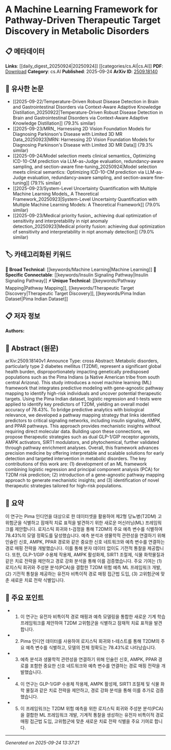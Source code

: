 <!-- KEYWORD_LINKING_METADATA:
{
  "processed_timestamp": "2025-09-24T13:37:21.575112",
  "vocabulary_version": "1.0",
  "selected_keywords": [
    "Machine Learning",
    "Pathway Mapping",
    "Therapeutic Target Discovery",
    "Insulin Signaling Pathway",
    "Pima Indian Dataset"
  ],
  "rejected_keywords": [],
  "similarity_scores": {
    "Machine Learning": 0.85,
    "Pathway Mapping": 0.8,
    "Therapeutic Target Discovery": 0.75,
    "Insulin Signaling Pathway": 0.78,
    "Pima Indian Dataset": 0.7
  },
  "extraction_method": "AI_prompt_based",
  "budget_applied": true,
  "candidates_json": {
    "candidates": [
      {
        "surface": "Machine Learning",
        "canonical": "Machine Learning",
        "aliases": [
          "ML"
        ],
        "category": "broad_technical",
        "rationale": "Machine Learning is a foundational technique used in the framework, connecting it to broader technical discussions.",
        "novelty_score": 0.45,
        "connectivity_score": 0.9,
        "specificity_score": 0.5,
        "link_intent_score": 0.85
      },
      {
        "surface": "Pathway Mapping",
        "canonical": "Pathway Mapping",
        "aliases": [
          "Gene-Agnostic Pathway Mapping"
        ],
        "category": "unique_technical",
        "rationale": "Pathway Mapping is a novel approach in the study that bridges predictive analytics with biological relevance.",
        "novelty_score": 0.75,
        "connectivity_score": 0.7,
        "specificity_score": 0.8,
        "link_intent_score": 0.8
      },
      {
        "surface": "Therapeutic Target Discovery",
        "canonical": "Therapeutic Target Discovery",
        "aliases": [
          "Target Discovery"
        ],
        "category": "unique_technical",
        "rationale": "This is a key outcome of the framework, providing a unique angle on precision medicine.",
        "novelty_score": 0.7,
        "connectivity_score": 0.65,
        "specificity_score": 0.78,
        "link_intent_score": 0.75
      },
      {
        "surface": "Insulin Signaling Pathway",
        "canonical": "Insulin Signaling Pathway",
        "aliases": [
          "Insulin Pathway"
        ],
        "category": "specific_connectable",
        "rationale": "The Insulin Signaling Pathway is critical to the study's focus on metabolic disorders, offering specific biological insights.",
        "novelty_score": 0.55,
        "connectivity_score": 0.8,
        "specificity_score": 0.85,
        "link_intent_score": 0.78
      },
      {
        "surface": "Pima Indian Dataset",
        "canonical": "Pima Indian Dataset",
        "aliases": [
          "Pima Dataset"
        ],
        "category": "unique_technical",
        "rationale": "This dataset is central to the study's analysis, providing a unique context for the research.",
        "novelty_score": 0.8,
        "connectivity_score": 0.6,
        "specificity_score": 0.9,
        "link_intent_score": 0.7
      }
    ],
    "ban_list_suggestions": [
      "Metabolic Disorders",
      "Type 2 Diabetes Mellitus"
    ]
  },
  "decisions": [
    {
      "candidate_surface": "Machine Learning",
      "resolved_canonical": "Machine Learning",
      "decision": "linked",
      "scores": {
        "novelty": 0.45,
        "connectivity": 0.9,
        "specificity": 0.5,
        "link_intent": 0.85
      }
    },
    {
      "candidate_surface": "Pathway Mapping",
      "resolved_canonical": "Pathway Mapping",
      "decision": "linked",
      "scores": {
        "novelty": 0.75,
        "connectivity": 0.7,
        "specificity": 0.8,
        "link_intent": 0.8
      }
    },
    {
      "candidate_surface": "Therapeutic Target Discovery",
      "resolved_canonical": "Therapeutic Target Discovery",
      "decision": "linked",
      "scores": {
        "novelty": 0.7,
        "connectivity": 0.65,
        "specificity": 0.78,
        "link_intent": 0.75
      }
    },
    {
      "candidate_surface": "Insulin Signaling Pathway",
      "resolved_canonical": "Insulin Signaling Pathway",
      "decision": "linked",
      "scores": {
        "novelty": 0.55,
        "connectivity": 0.8,
        "specificity": 0.85,
        "link_intent": 0.78
      }
    },
    {
      "candidate_surface": "Pima Indian Dataset",
      "resolved_canonical": "Pima Indian Dataset",
      "decision": "linked",
      "scores": {
        "novelty": 0.8,
        "connectivity": 0.6,
        "specificity": 0.9,
        "link_intent": 0.7
      }
    }
  ]
}
-->

# A Machine Learning Framework for Pathway-Driven Therapeutic Target Discovery in Metabolic Disorders

## 📋 메타데이터

**Links**: [[daily_digest_20250924|20250924]] [[categories/cs.AI|cs.AI]]
**PDF**: [Download](https://arxiv.org/pdf/2509.18140.pdf)
**Category**: cs.AI
**Published**: 2025-09-24
**ArXiv ID**: [2509.18140](https://arxiv.org/abs/2509.18140)

## 🔗 유사한 논문
- [[2025-09-22/Temperature-Driven Robust Disease Detection in Brain and Gastrointestinal Disorders via Context-Aware Adaptive Knowledge Distillation_20250922|Temperature-Driven Robust Disease Detection in Brain and Gastrointestinal Disorders via Context-Aware Adaptive Knowledge Distillation]] (79.3% similar)
- [[2025-09-23/MRN_ Harnessing 2D Vision Foundation Models for Diagnosing Parkinson's Disease with Limited 3D MR Data_20250923|MRN: Harnessing 2D Vision Foundation Models for Diagnosing Parkinson's Disease with Limited 3D MR Data]] (79.3% similar)
- [[2025-09-24/Model selection meets clinical semantics_ Optimizing ICD-10-CM prediction via LLM-as-Judge evaluation, redundancy-aware sampling, and section-aware fine-tuning_20250924|Model selection meets clinical semantics: Optimizing ICD-10-CM prediction via LLM-as-Judge evaluation, redundancy-aware sampling, and section-aware fine-tuning]] (79.1% similar)
- [[2025-09-23/System-Level Uncertainty Quantification with Multiple Machine Learning Models_ A Theoretical Framework_20250923|System-Level Uncertainty Quantification with Multiple Machine Learning Models: A Theoretical Framework]] (79.0% similar)
- [[2025-09-23/Medical priority fusion_ achieving dual optimization of sensitivity and interpretability in nipt anomaly detection_20250923|Medical priority fusion: achieving dual optimization of sensitivity and interpretability in nipt anomaly detection]] (79.0% similar)

## 🏷️ 카테고리화된 키워드
**🧠 Broad Technical**: [[keywords/Machine Learning|Machine Learning]]
**🔗 Specific Connectable**: [[keywords/Insulin Signaling Pathway|Insulin Signaling Pathway]]
**⚡ Unique Technical**: [[keywords/Pathway Mapping|Pathway Mapping]], [[keywords/Therapeutic Target Discovery|Therapeutic Target Discovery]], [[keywords/Pima Indian Dataset|Pima Indian Dataset]]

## 📋 저자 정보

**Authors:** 

## 📄 Abstract (원문)

arXiv:2509.18140v1 Announce Type: cross 
Abstract: Metabolic disorders, particularly type 2 diabetes mellitus (T2DM), represent a significant global health burden, disproportionately impacting genetically predisposed populations such as the Pima Indians (a Native American tribe from south central Arizona). This study introduces a novel machine learning (ML) framework that integrates predictive modeling with gene-agnostic pathway mapping to identify high-risk individuals and uncover potential therapeutic targets. Using the Pima Indian dataset, logistic regression and t-tests were applied to identify key predictors of T2DM, yielding an overall model accuracy of 78.43%. To bridge predictive analytics with biological relevance, we developed a pathway mapping strategy that links identified predictors to critical signaling networks, including insulin signaling, AMPK, and PPAR pathways. This approach provides mechanistic insights without requiring direct molecular data. Building upon these connections, we propose therapeutic strategies such as dual GLP-1/GIP receptor agonists, AMPK activators, SIRT1 modulators, and phytochemical, further validated through pathway enrichment analyses. Overall, this framework advances precision medicine by offering interpretable and scalable solutions for early detection and targeted intervention in metabolic disorders. The key contributions of this work are: (1) development of an ML framework combining logistic regression and principal component analysis (PCA) for T2DM risk prediction; (2) introduction of a gene-agnostic pathway mapping approach to generate mechanistic insights; and (3) identification of novel therapeutic strategies tailored for high-risk populations.

## 📝 요약

이 연구는 Pima 인디언을 대상으로 한 데이터셋을 활용하여 제2형 당뇨병(T2DM) 고위험군을 식별하고 잠재적 치료 표적을 발견하기 위한 새로운 머신러닝(ML) 프레임워크를 제안합니다. 로지스틱 회귀와 t-검정을 통해 T2DM의 주요 예측 변수를 식별하여 78.43%의 모델 정확도를 달성했습니다. 예측 분석과 생물학적 관련성을 연결하기 위해 인슐린 신호, AMPK, PPAR 경로와 같은 중요한 신호 네트워크와 예측 변수를 연결하는 경로 매핑 전략을 개발했습니다. 이를 통해 분자 데이터 없이도 기전적 통찰을 제공합니다. 또한, GLP-1/GIP 수용체 작용제, AMPK 활성화제, SIRT1 조절제, 식물 화학물질과 같은 치료 전략을 제안하고 경로 강화 분석을 통해 이를 검증했습니다. 주요 기여는 (1) 로지스틱 회귀와 주성분 분석(PCA)을 결합한 T2DM 위험 예측 ML 프레임워크 개발, (2) 기전적 통찰을 제공하는 유전자 비특이적 경로 매핑 접근법 도입, (3) 고위험군에 맞춘 새로운 치료 전략 식별입니다.

## 🎯 주요 포인트

- 1. 이 연구는 유전자 비특이적 경로 매핑과 예측 모델링을 통합한 새로운 기계 학습 프레임워크를 제안하여 T2DM 고위험군을 식별하고 잠재적 치료 표적을 발견합니다.
- 2. Pima 인디언 데이터를 사용하여 로지스틱 회귀와 t-테스트를 통해 T2DM의 주요 예측 변수를 식별하고, 모델의 전체 정확도는 78.43%로 나타났습니다.
- 3. 예측 분석과 생물학적 관련성을 연결하기 위해 인슐린 신호, AMPK, PPAR 경로를 포함한 중요한 신호 네트워크와 예측 변수를 연결하는 경로 매핑 전략을 개발했습니다.
- 4. 이 연구는 GLP-1/GIP 수용체 작용제, AMPK 활성제, SIRT1 조절제 및 식물 화학 물질과 같은 치료 전략을 제안하고, 경로 강화 분석을 통해 이를 추가로 검증했습니다.
- 5. 이 프레임워크는 T2DM 위험 예측을 위한 로지스틱 회귀와 주성분 분석(PCA)을 결합한 ML 프레임워크 개발, 기계적 통찰을 생성하는 유전자 비특이적 경로 매핑 접근법 도입, 고위험군에 맞춘 새로운 치료 전략 식별을 주요 기여로 합니다.


---

*Generated on 2025-09-24 13:37:21*
